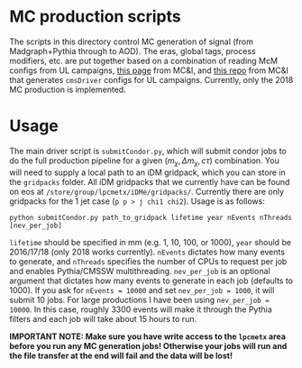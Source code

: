 # MC production scripts
The scripts in this directory control MC generation of signal (from Madgraph+Pythia through to AOD). The eras, global tags, process modifiers, etc. are put together based on a combination of reading McM configs from UL campaigns, [this page](https://exo-mc-and-i.gitbook.io/exo-mc-and-interpretation/how-to-sample-production-private) from MC&I, and [this repo](https://gitlab.cern.ch/cms-exo-mci/EXO-MCsampleProductions) from MC&I that generates `cmsDriver` configs for UL campaigns. Currently, only the 2018 MC production is implemented.

# Usage
The main driver script is `submitCondor.py`, which will submit condor jobs to do the full production pipeline for a given $(m_\chi, \Delta m_\chi, c\tau)$ combination. You will need to supply a local path to an iDM gridpack, which you can store in the `gridpacks` folder. All iDM gridpacks that we currently have can be found on eos at `/store/group/lpcmetx/iDMe/gridpacks/`. Currently there are only gridpacks for the 1 jet case (`p p > j chi1 chi2`). Usage is as follows:

``python submitCondor.py path_to_gridpack lifetime year nEvents nThreads [nev_per_job]``

`lifetime` should be specified in mm (e.g. 1, 10, 100, or 1000), `year` should be 2016/17/18 (only 2018 works currently). `nEvents` dictates how many events to generate, and `nThreads` specifies the number of CPUs to request per job and enables Pythia/CMSSW multithreading. `nev_per_job` is an optional argument that dictates how many events to generate in each job (defaults to 1000). If you ask for `nEvents = 10000` and set `nev_per_job = 1000`, it will submit 10 jobs. For large productions I have been using `nev_per_job = 10000`. In this case, roughly 3300 events will make it through the Pythia filters and each job will take about 15 hours to run.

**IMPORTANT NOTE: Make sure you have write access to the `lpcmetx` area before you run any MC generation jobs! Otherwise your jobs will run and the file transfer at the end will fail and the data will be lost!**